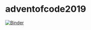 # adventofcode2019

[![Binder](https://notebooks.gesis.org/binder/badge_logo.svg)](https://notebooks.gesis.org/binder/v2/gh/m-d-an/adventofcode2019.git/master)
